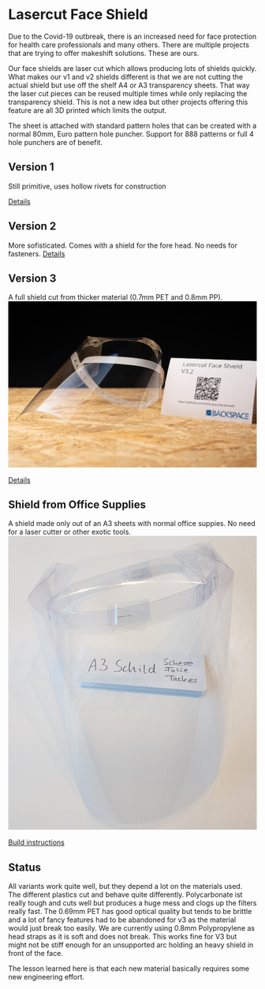 # Lasercut Face Shield

Due to the Covid-19 outbreak, there is an increased need for face protection for health care professionals and many others. There are multiple projects that are trying to offer makeshift solutions. These are ours.

Our face shields are laser cut which allows producing lots of shields quickly. What makes our v1 and v2 shields different is that we are not cutting the actual shield but use off the shelf A4 or A3 transparency sheets. That way the laser cut pieces can be reused multiple times while only replacing the transparency shield. This is not a new idea but other projects offering this feature are all 3D printed which limits the output.

The sheet is attached with standard pattern holes that can be created with a normal 80mm, Euro pattern hole puncher. Support for 888 patterns or full 4 hole punchers are of benefit.

## Version 1
Still primitive, uses hollow rivets for construction

[Details](v1/)


## Version 2
More sofisticated. Comes with a shield for the fore head. No needs for fasteners.
[Details](v2/)

## Version 3
A full shield cut from thicker material (0.7mm PET and 0.8mm PP).
![Shield V3.2](v3/bckspc_faceshield_v32_01.jpg)

[Details](v3/)

## Shield from Office Supplies
A shield made only out of an A3 sheets with normal office suppies. No need for a laser cutter or other exotic tools.
![A3 Shield](A3-Sheet-only/a3-shield-complete.jpg)

[Build instructions](A3-Sheet-only/manual.md)

## Status

All variants work quite well, but they depend a lot on the materials used. The different plastics cut and behave quite differently. Polycarbonate ist really tough and cuts well but produces a huge mess and clogs up the filters really fast. The 0.69mm PET has good optical quality but tends to be brittle and a lot of fancy features had to be abandoned for v3 as the material would just break too easily. We are currently using 0.8mm Polypropylene as head straps as it is soft and does not break. This works fine for V3 but might not be stiff enough for an unsupported arc holding an heavy shield in front of the face.

The lesson learned here is that each new material basically requires some new engineering effort.
